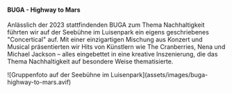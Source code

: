 <div class="grid impressions">
<div markdown="1" class="cell cell--12 cell--lg-6">

#### BUGA - Highway to Mars

Anlässlich der 2023 stattfindenden BUGA zum Thema Nachhaltigkeit führten wir auf der Seebühne im Luisenpark ein eigens geschriebenes "Concertical" auf. Mit einer einzigartigen Mischung aus Konzert und Musical präsentierten wir Hits von Künstlern wie The Cranberries, Nena und Michael Jackson – alles eingebettet in eine kreative Inszenierung, die das Thema Nachhaltigkeit auf besondere Weise thematisierte.

</div>

<div markdown="1" class="cell cell--12 cell--lg-6">
![Gruppenfoto auf der Seebühne im Luisenpark](assets/images/buga-highway-to-mars.avif)
</div>

</div>
